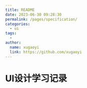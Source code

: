 ```yaml
---
title: README
date: 2023-06-30 09:28:30
permalink: /pages/specification/
categories:
  - ui
tags:
  - 
author: 
  name: xugaoyi
  link: https://github.com/xugaoyi
---
```


# UI设计学习记录

